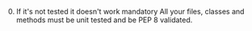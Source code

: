 0. If it's not tested it doesn't work
mandatory
All your files, classes and methods must be unit tested and be PEP 8 validated.
